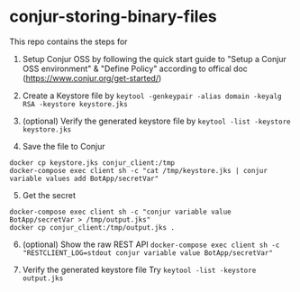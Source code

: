 # conjur-storing-binary-files

This repo contains the steps for 

1. Setup Conjur OSS by following the quick start guide to "Setup a Conjur OSS environment" & "Define Policy" according to offical doc (https://www.conjur.org/get-started/)

2. Create a Keystore file by `keytool -genkeypair -alias domain -keyalg RSA -keystore keystore.jks` 

3. (optional) Verify the generated keystore file by `keytool -list -keystore keystore.jks`
   
4. Save the file to Conjur
```
docker cp keystore.jks conjur_client:/tmp
docker-compose exec client sh -c "cat /tmp/keystore.jks | conjur variable values add BotApp/secretVar"
```

5. Get the secret
```
docker-compose exec client sh -c "conjur variable value BotApp/secretVar > /tmp/output.jks"
docker cp conjur_client:/tmp/output.jks .
```

6. (optional) Show the raw REST API `docker-compose exec client sh -c "RESTCLIENT_LOG=stdout conjur variable value BotApp/secretVar"`

7. Verify the generated keystore file
   Try `keytool -list -keystore output.jks`
